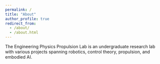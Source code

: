 ```yaml
---
permalink: /
title: "About"
author_profile: true
redirect_from: 
  - /about/
  - /about.html
---
```



The Engineering Physics Propulsion Lab is an undergraduate research lab with various projects spanning robotics, control theory, propulsion, and embodied AI.
